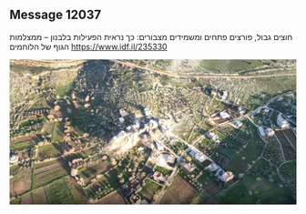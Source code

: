 ## Message 12037

חוצים גבול, פורצים פתחים ומשמידים מצבורים:
כך נראית הפעילות בלבנון – ממצלמות הגוף של הלוחמים
https://www.idf.il/235330

![Photo](12037/12037_photo.jpg)
